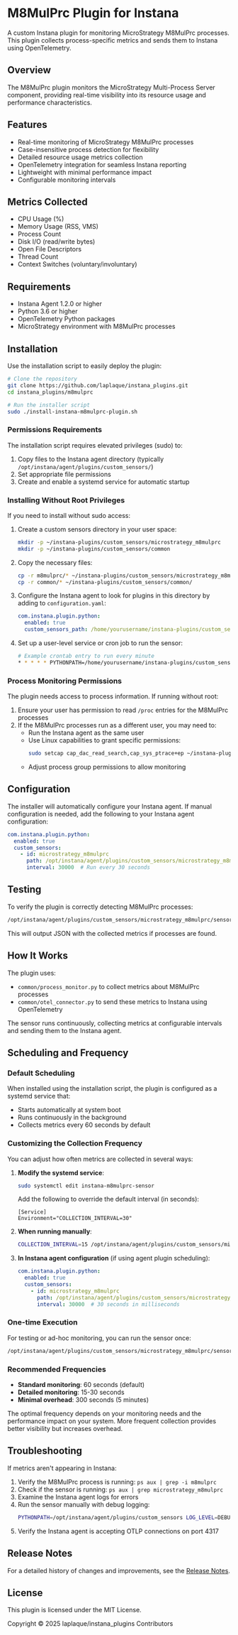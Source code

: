 # M8MulPrc Plugin for Instana

A custom Instana plugin for monitoring MicroStrategy M8MulPrc processes. This plugin collects process-specific metrics and sends them to Instana using OpenTelemetry.

## Overview

The M8MulPrc plugin monitors the MicroStrategy Multi-Process Server component, providing real-time visibility into its resource usage and performance characteristics.

## Features

- Real-time monitoring of MicroStrategy M8MulPrc processes
- Case-insensitive process detection for flexibility
- Detailed resource usage metrics collection
- OpenTelemetry integration for seamless Instana reporting
- Lightweight with minimal performance impact
- Configurable monitoring intervals

## Metrics Collected

- CPU Usage (%)
- Memory Usage (RSS, VMS)
- Process Count
- Disk I/O (read/write bytes)
- Open File Descriptors
- Thread Count
- Context Switches (voluntary/involuntary)

## Requirements

- Instana Agent 1.2.0 or higher
- Python 3.6 or higher
- OpenTelemetry Python packages
- MicroStrategy environment with M8MulPrc processes

## Installation

Use the installation script to easily deploy the plugin:

```bash
# Clone the repository
git clone https://github.com/laplaque/instana_plugins.git
cd instana_plugins/m8mulprc

# Run the installer script
sudo ./install-instana-m8mulprc-plugin.sh
```

### Permissions Requirements

The installation script requires elevated privileges (sudo) to:
1. Copy files to the Instana agent directory (typically `/opt/instana/agent/plugins/custom_sensors/`)
2. Set appropriate file permissions
3. Create and enable a systemd service for automatic startup

### Installing Without Root Privileges

If you need to install without sudo access:

1. Create a custom sensors directory in your user space:
   ```bash
   mkdir -p ~/instana-plugins/custom_sensors/microstrategy_m8mulprc
   mkdir -p ~/instana-plugins/custom_sensors/common
   ```

2. Copy the necessary files:
   ```bash
   cp -r m8mulprc/* ~/instana-plugins/custom_sensors/microstrategy_m8mulprc/
   cp -r common/* ~/instana-plugins/custom_sensors/common/
   ```

3. Configure the Instana agent to look for plugins in this directory by adding to `configuration.yaml`:
   ```yaml
   com.instana.plugin.python:
     enabled: true
     custom_sensors_path: /home/yourusername/instana-plugins/custom_sensors
   ```

4. Set up a user-level service or cron job to run the sensor:
   ```bash
   # Example crontab entry to run every minute
   * * * * * PYTHONPATH=/home/yourusername/instana-plugins/custom_sensors /home/yourusername/instana-plugins/custom_sensors/microstrategy_m8mulprc/sensor.py
   ```

### Process Monitoring Permissions

The plugin needs access to process information. If running without root:

1. Ensure your user has permission to read `/proc` entries for the M8MulPrc processes
2. If the M8MulPrc processes run as a different user, you may need to:
   - Run the Instana agent as the same user
   - Use Linux capabilities to grant specific permissions:
     ```bash
     sudo setcap cap_dac_read_search,cap_sys_ptrace+ep ~/instana-plugins/custom_sensors/microstrategy_m8mulprc/sensor.py
     ```
   - Adjust process group permissions to allow monitoring

## Configuration

The installer will automatically configure your Instana agent. If manual configuration is needed, add the following to your Instana agent configuration:

```yaml
com.instana.plugin.python:
  enabled: true
  custom_sensors:
    - id: microstrategy_m8mulprc
      path: /opt/instana/agent/plugins/custom_sensors/microstrategy_m8mulprc/sensor.py
      interval: 30000  # Run every 30 seconds
```

## Testing

To verify the plugin is correctly detecting M8MulPrc processes:

```bash
/opt/instana/agent/plugins/custom_sensors/microstrategy_m8mulprc/sensor.py
```

This will output JSON with the collected metrics if processes are found.

## How It Works

The plugin uses:
- `common/process_monitor.py` to collect metrics about M8MulPrc processes
- `common/otel_connector.py` to send these metrics to Instana using OpenTelemetry

The sensor runs continuously, collecting metrics at configurable intervals and sending them to the Instana agent.

## Scheduling and Frequency

### Default Scheduling

When installed using the installation script, the plugin is configured as a systemd service that:
- Starts automatically at system boot
- Runs continuously in the background
- Collects metrics every 60 seconds by default

### Customizing the Collection Frequency

You can adjust how often metrics are collected in several ways:

1. **Modify the systemd service**:
   ```bash
   sudo systemctl edit instana-m8mulprc-sensor
   ```
   Add the following to override the default interval (in seconds):
   ```
   [Service]
   Environment="COLLECTION_INTERVAL=30"
   ```

2. **When running manually**:
   ```bash
   COLLECTION_INTERVAL=15 /opt/instana/agent/plugins/custom_sensors/microstrategy_m8mulprc/sensor.py
   ```

3. **In Instana agent configuration** (if using agent plugin scheduling):
   ```yaml
   com.instana.plugin.python:
     enabled: true
     custom_sensors:
       - id: microstrategy_m8mulprc
         path: /opt/instana/agent/plugins/custom_sensors/microstrategy_m8mulprc/sensor.py
         interval: 30000  # 30 seconds in milliseconds
   ```

### One-time Execution

For testing or ad-hoc monitoring, you can run the sensor once:

```bash
/opt/instana/agent/plugins/custom_sensors/microstrategy_m8mulprc/sensor.py --run-once
```

### Recommended Frequencies

- **Standard monitoring**: 60 seconds (default)
- **Detailed monitoring**: 15-30 seconds
- **Minimal overhead**: 300 seconds (5 minutes)

The optimal frequency depends on your monitoring needs and the performance impact on your system. More frequent collection provides better visibility but increases overhead.

## Troubleshooting

If metrics aren't appearing in Instana:

1. Verify the M8MulPrc process is running: `ps aux | grep -i m8mulprc`
2. Check if the sensor is running: `ps aux | grep microstrategy_m8mulprc`
3. Examine the Instana agent logs for errors
4. Run the sensor manually with debug logging:
   ```bash
   PYTHONPATH=/opt/instana/agent/plugins/custom_sensors LOG_LEVEL=DEBUG /opt/instana/agent/plugins/custom_sensors/microstrategy_m8mulprc/sensor.py
   ```
5. Verify the Instana agent is accepting OTLP connections on port 4317

## Release Notes

For a detailed history of changes and improvements, see the [Release Notes](../RELEASE_NOTES.md).

## License

This plugin is licensed under the MIT License.

Copyright © 2025 laplaque/instana_plugins Contributors
